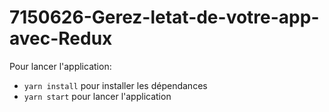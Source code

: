 # 7150626-Gerez-letat-de-votre-app-avec-Redux

Pour lancer l'application:

- `yarn install` pour installer les dépendances
- `yarn start` pour lancer l'application
